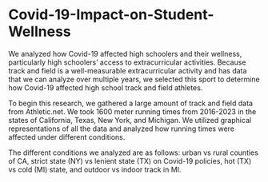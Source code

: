 # Covid-19-Impact-on-Student-Wellness

We analyzed how Covid-19 affected high schoolers and their wellness, particularly high schoolers’ access to extracurricular activities. Because track and field is a well-measurable extracurricular activity and has data that we can analyze over multiple years, we selected this sport to determine how Covid-19 affected high school track and field athletes. 

To begin this research, we gathered a large amount of track and field data from Athletic.net. We took 1600 meter running times from 2016-2023 in the states of California, Texas, New York, and Michigan. We utilized graphical representations of all the data and analyzed how running times were affected under different conditions.

The different conditions we analyzed are as follows: urban vs rural counties of CA, strict state (NY) vs lenient state (TX) on Covid-19 policies, hot (TX) vs cold (MI) state, and outdoor vs indoor track in MI.
